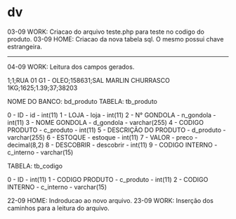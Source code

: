 # dv
03-09 WORK: Criacao do arquivo teste.php para teste no codigo do produto.
03-09 HOME: Criacao da nova tabela sql. O mesmo possui chave estrangeira.

-----------------------------------------------------------------------------
04-09 WORK: Leitura dos campos gerados.

1;1;RUA 01 G1 - OLEO;158631;SAL MARLIN CHURRASCO 1KG;1625;1.39;37;38203

NOME DO BANCO: bd_produto
TABELA: tb_produto

0 - ID - id - int(11)
1 - LOJA - loja - int(11)
2 - N° GONDOLA - n_gondola - int(11)
3 - NOME GONDOLA - d_gondola -  varchar(255)
4 - CODIGO PRODUTO - c_produto - int(11)
5 - DESCRIÇÃO DO PRODUTO - d_produto - varchar(255)
6 - ESTOQUE - estoque - int(11)
7 - VALOR - preco - decimal(8,2)
8 - DESCOBRIR - descobrir - int(11)
9 - CODIGO INTERNO - c_interno - varchar(15)

TABELA: tb_codigo

0 - ID - int(11)
1 - CODIGO PRODUTO - c_produto - int(11)
2 - CODIGO INTERNO - c_interno - varchar(15)


22-09 HOME: Indroducao ao novo arquivo.
23-09 WORK: Inserção dos caminhos para a leitura do arquivo.